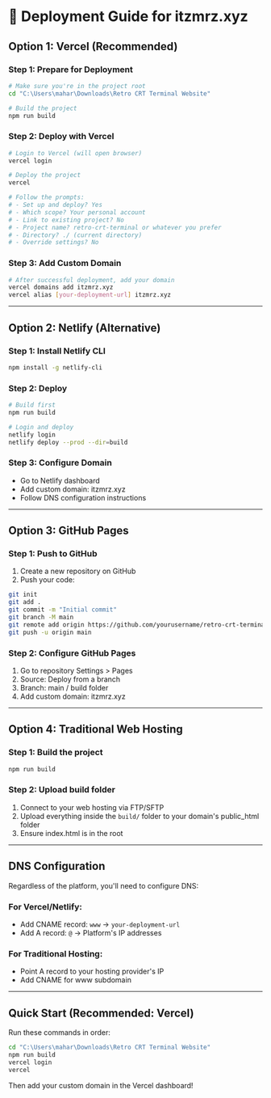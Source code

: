 # 🚀 Deployment Guide for itzmrz.xyz

## Option 1: Vercel (Recommended)

### Step 1: Prepare for Deployment
```bash
# Make sure you're in the project root
cd "C:\Users\mahar\Downloads\Retro CRT Terminal Website"

# Build the project
npm run build
```

### Step 2: Deploy with Vercel
```bash
# Login to Vercel (will open browser)
vercel login

# Deploy the project
vercel

# Follow the prompts:
# - Set up and deploy? Yes
# - Which scope? Your personal account
# - Link to existing project? No
# - Project name? retro-crt-terminal or whatever you prefer
# - Directory? ./ (current directory)
# - Override settings? No
```

### Step 3: Add Custom Domain
```bash
# After successful deployment, add your domain
vercel domains add itzmrz.xyz
vercel alias [your-deployment-url] itzmrz.xyz
```

---

## Option 2: Netlify (Alternative)

### Step 1: Install Netlify CLI
```bash
npm install -g netlify-cli
```

### Step 2: Deploy
```bash
# Build first
npm run build

# Login and deploy
netlify login
netlify deploy --prod --dir=build
```

### Step 3: Configure Domain
- Go to Netlify dashboard
- Add custom domain: itzmrz.xyz
- Follow DNS configuration instructions

---

## Option 3: GitHub Pages

### Step 1: Push to GitHub
1. Create a new repository on GitHub
2. Push your code:
```bash
git init
git add .
git commit -m "Initial commit"
git branch -M main
git remote add origin https://github.com/yourusername/retro-crt-terminal.git
git push -u origin main
```

### Step 2: Configure GitHub Pages
1. Go to repository Settings > Pages
2. Source: Deploy from a branch
3. Branch: main / build folder
4. Add custom domain: itzmrz.xyz

---

## Option 4: Traditional Web Hosting

### Step 1: Build the project
```bash
npm run build
```

### Step 2: Upload build folder
1. Connect to your web hosting via FTP/SFTP
2. Upload everything inside the `build/` folder to your domain's public_html folder
3. Ensure index.html is in the root

---

## DNS Configuration

Regardless of the platform, you'll need to configure DNS:

### For Vercel/Netlify:
- Add CNAME record: `www` → `your-deployment-url`
- Add A record: `@` → Platform's IP addresses

### For Traditional Hosting:
- Point A record to your hosting provider's IP
- Add CNAME for www subdomain

---

## Quick Start (Recommended: Vercel)

Run these commands in order:
```bash
cd "C:\Users\mahar\Downloads\Retro CRT Terminal Website"
npm run build
vercel login
vercel
```

Then add your custom domain in the Vercel dashboard!
